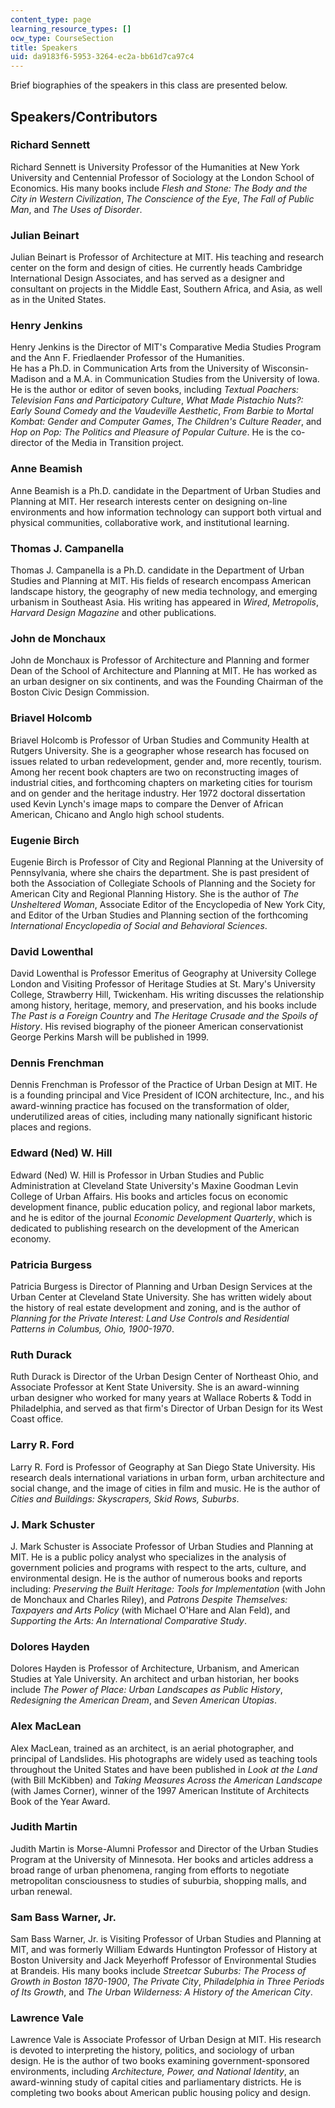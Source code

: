 ```yaml
---
content_type: page
learning_resource_types: []
ocw_type: CourseSection
title: Speakers
uid: da9183f6-5953-3264-ec2a-bb61d7ca97c4
---
```


Brief biographies of the speakers in this class are presented below.

Speakers/Contributors
---------------------

### Richard Sennett

Richard Sennett is University Professor of the Humanities at New York University and Centennial Professor of Sociology at the London School of Economics. His many books include _Flesh and Stone: The Body and the City in Western Civilization_, _The Conscience of the Eye_, _The Fall of Public Man_, and _The Uses of Disorder_.

### Julian Beinart

Julian Beinart is Professor of Architecture at MIT. His teaching and research center on the form and design of cities. He currently heads Cambridge International Design Associates, and has served as a designer and consultant on projects in the Middle East, Southern Africa, and Asia, as well as in the United States.

### Henry Jenkins

Henry Jenkins is the Director of MIT's Comparative Media Studies Program and the Ann F. Friedlaender Professor of the Humanities.  
He has a Ph.D. in Communication Arts from the University of Wisconsin-Madison and a M.A. in Communication Studies from the University of Iowa. He is the author or editor of seven books, including _Textual Poachers: Television Fans and Participatory Culture_, _What Made Pistachio Nuts?: Early Sound Comedy and the Vaudeville Aesthetic_, _From Barbie to Mortal Kombat: Gender and Computer Games_, _The Children's Culture Reader_, and _Hop on Pop: The Politics and Pleasure of Popular Culture_. He is the co-director of the Media in Transition project.

### Anne Beamish

Anne Beamish is a Ph.D. candidate in the Department of Urban Studies and Planning at MIT. Her research interests center on designing on-line environments and how information technology can support both virtual and physical communities, collaborative work, and institutional learning.

### Thomas J. Campanella

Thomas J. Campanella is a Ph.D. candidate in the Department of Urban Studies and Planning at MIT. His fields of research encompass American landscape history, the geography of new media technology, and emerging urbanism in Southeast Asia. His writing has appeared in _Wired_, _Metropolis_, _Harvard Design Magazine_ and other publications.

### John de Monchaux

John de Monchaux is Professor of Architecture and Planning and former Dean of the School of Architecture and Planning at MIT. He has worked as an urban designer on six continents, and was the Founding Chairman of the Boston Civic Design Commission.

### Briavel Holcomb

Briavel Holcomb is Professor of Urban Studies and Community Health at Rutgers University. She is a geographer whose research has focused on issues related to urban redevelopment, gender and, more recently, tourism. Among her recent book chapters are two on reconstructing images of industrial cities, and forthcoming chapters on marketing cities for tourism and on gender and the heritage industry. Her 1972 doctoral dissertation used Kevin Lynch's image maps to compare the Denver of African American, Chicano and Anglo high school students.

### Eugenie Birch

Eugenie Birch is Professor of City and Regional Planning at the University of Pennsylvania, where she chairs the department. She is past president of both the Association of Collegiate Schools of Planning and the Society for American City and Regional Planning History. She is the author of _The Unsheltered Woman_, Associate Editor of the Encyclopedia of New York City, and Editor of the Urban Studies and Planning section of the forthcoming _International Encyclopedia of Social and Behavioral Sciences_.

### David Lowenthal

David Lowenthal is Professor Emeritus of Geography at University College London and Visiting Professor of Heritage Studies at St. Mary's University College, Strawberry Hill, Twickenham. His writing discusses the relationship among history, heritage, memory, and preservation, and his books include _The Past is a Foreign Country_ and _The Heritage Crusade and the Spoils of History_. His revised biography of the pioneer American conservationist George Perkins Marsh will be published in 1999.

### Dennis Frenchman

Dennis Frenchman is Professor of the Practice of Urban Design at MIT. He is a founding principal and Vice President of ICON architecture, Inc., and his award-winning practice has focused on the transformation of older, underutilized areas of cities, including many nationally significant historic places and regions.

### Edward (Ned) W. Hill

Edward (Ned) W. Hill is Professor in Urban Studies and Public Administration at Cleveland State University's Maxine Goodman Levin College of Urban Affairs. His books and articles focus on economic development finance, public education policy, and regional labor markets, and he is editor of the journal _Economic Development Quarterly_, which is dedicated to publishing research on the development of the American economy.

### Patricia Burgess

Patricia Burgess is Director of Planning and Urban Design Services at the Urban Center at Cleveland State University. She has written widely about the history of real estate development and zoning, and is the author of _Planning for the Private Interest: Land Use Controls and Residential Patterns in Columbus, Ohio, 1900-1970_.

### Ruth Durack

Ruth Durack is Director of the Urban Design Center of Northeast Ohio, and Associate Professor at Kent State University. She is an award-winning urban designer who worked for many years at Wallace Roberts & Todd in Philadelphia, and served as that firm's Director of Urban Design for its West Coast office.

### Larry R. Ford

Larry R. Ford is Professor of Geography at San Diego State University. His research deals international variations in urban form, urban architecture and social change, and the image of cities in film and music. He is the author of _Cities and Buildings: Skyscrapers, Skid Rows, Suburbs_.

### J. Mark Schuster

J. Mark Schuster is Associate Professor of Urban Studies and Planning at MIT. He is a public policy analyst who specializes in the analysis of government policies and programs with respect to the arts, culture, and environmental design. He is the author of numerous books and reports including: _Preserving the Built Heritage: Tools for Implementation_ (with John de Monchaux and Charles Riley), and _Patrons Despite Themselves: Taxpayers and Arts Policy_ (with Michael O'Hare and Alan Feld), and _Supporting the Arts: An International Comparative Study_.

### Dolores Hayden

Dolores Hayden is Professor of Architecture, Urbanism, and American Studies at Yale University. An architect and urban historian, her books include _The Power of Place: Urban Landscapes as Public History_, _Redesigning the American Dream_, and _Seven American Utopias_.

### Alex MacLean

Alex MacLean, trained as an architect, is an aerial photographer, and principal of Landslides. His photographs are widely used as teaching tools throughout the United States and have been published in _Look at the Land_ (with Bill McKibben) and _Taking Measures Across the American Landscape_ (with James Corner), winner of the 1997 American Institute of Architects Book of the Year Award.

### Judith Martin

Judith Martin is Morse-Alumni Professor and Director of the Urban Studies Program at the University of Minnesota. Her books and articles address a broad range of urban phenomena, ranging from efforts to negotiate metropolitan consciousness to studies of suburbia, shopping malls, and urban renewal.

### Sam Bass Warner, Jr.

Sam Bass Warner, Jr. is Visiting Professor of Urban Studies and Planning at MIT, and was formerly William Edwards Huntington Professor of History at Boston University and Jack Meyerhoff Professor of Environmental Studies at Brandeis. His many books include _Streetcar Suburbs: The Process of Growth in Boston 1870-1900_, _The Private City_, _Philadelphia in Three Periods of Its Growth_, and _The Urban Wilderness: A History of the American City_.

### Lawrence Vale

Lawrence Vale is Associate Professor of Urban Design at MIT. His research is devoted to interpreting the history, politics, and sociology of urban design. He is the author of two books examining government-sponsored environments, including _Architecture, Power, and National Identity_, an award-winning study of capital cities and parliamentary districts. He is completing two books about American public housing policy and design.